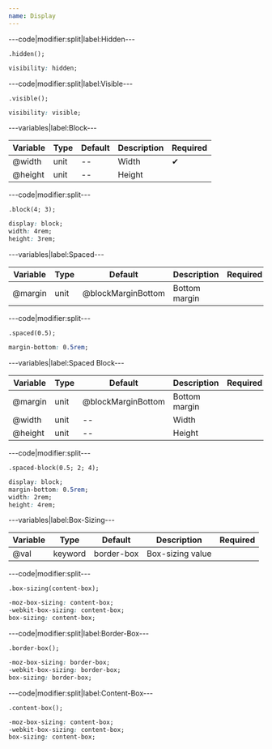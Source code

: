 ```yaml
---
name: Display
---
```


---code|modifier:split|label:Hidden---

```less
.hidden();
```

```css
visibility: hidden;
```

---code|modifier:split|label:Visible---

```less
.visible();
```

```css
visibility: visible;
```

---variables|label:Block---

| Variable | Type | Default | Description | Required |
| -- | -- | -- | -- | -- |
| @width | unit | -- | Width | ✔ |
| @height | unit | -- | Height ||

---code|modifier:split---

```less
.block(4; 3);
```

```css
display: block;
width: 4rem;
height: 3rem;
```

---variables|label:Spaced---

| Variable | Type | Default | Description | Required |
| -- | -- | -- | -- | -- |
| @margin | unit | @blockMarginBottom | Bottom margin ||

---code|modifier:split---

```less
.spaced(0.5);
```

```css
margin-bottom: 0.5rem;
```

---variables|label:Spaced Block---

| Variable | Type | Default | Description | Required |
| -- | -- | -- | -- | -- |
| @margin | unit | @blockMarginBottom | Bottom margin ||
| @width | unit | -- | Width ||
| @height | unit | -- | Height ||

---code|modifier:split---

```less
.spaced-block(0.5; 2; 4);
```

```css
display: block;
margin-bottom: 0.5rem;
width: 2rem;
height: 4rem;
```

---variables|label:Box-Sizing---

| Variable | Type | Default | Description | Required |
| -- | -- | -- | -- | -- |
| @val | keyword | border-box | Box-sizing value ||

---code|modifier:split---

```less
.box-sizing(content-box);
```

```css
-moz-box-sizing: content-box;
-webkit-box-sizing: content-box;
box-sizing: content-box;
```

---code|modifier:split|label:Border-Box---

```less
.border-box();
```

```css
-moz-box-sizing: border-box;
-webkit-box-sizing: border-box;
box-sizing: border-box;
```

---code|modifier:split|label:Content-Box---

```less
.content-box();
```

```css
-moz-box-sizing: content-box;
-webkit-box-sizing: content-box;
box-sizing: content-box;
```